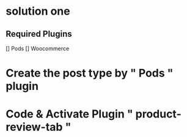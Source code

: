 # solution one
## Required Plugins
[] Pods
[] Woocommerce

# Create the post type by " Pods " plugin

# Code & Activate Plugin " product-review-tab " 
